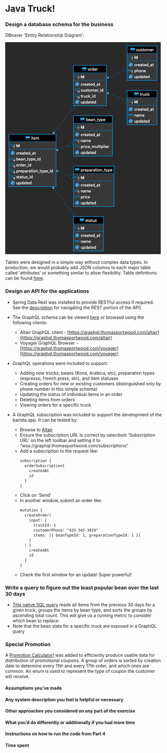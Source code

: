 # Java Truck!

### Design a database schema for the business

DBeaver 'Entity Relationship Diagram':

![Schema Diagram](/images/dbeaver_ER_diagram.png)

Tables were designed in a simple way without complex data types. In production, we would probably add JSON columns 
to each major table called 'attributes' or something similar to allow flexibility. Table definitions can be found 
[here](https://github.com/ThomasPortwood/java-truck-graphql/blob/main/src/main/resources/db/migration/V0.0.1__initial_tables.sql).

### Design an API for the applications

- Spring Data Rest was installed to provide RESTful access if required. See the [description](https://graphql.thomasportwood.com/) 
for navigating the REST portion of the API).

- The GraphQL schema can be viewed [here](https://github.com/ThomasPortwood/java-truck-graphql/blob/main/src/test/resources/schema.graphql)
or browsed using the following clients: 
    - Altair GraphQL client - [https://graphql.thomasportwood.com/altair](https://graphql.thomasportwood.com/altair)
    - Voyager GraphQL Browser - [https://graphql.thomasportwood.com/voyager](https://graphql.thomasportwood.com/voyager)

- GraphQL operations were included to support:
    - Adding new trucks, beans (Kona, Arabica, etc), preparation types (espresso, french press, etc), and item statuses
    - Creating orders for new or existing customers (distinguished only by phone number in this simple schema)
    - Updating the status of individual items in an order
    - Deleting items from orders
    - Viewing orders for a specific truck
    
- A GraphQL subscription was included to support the development of the barista app. It can be tested by:
    - Browse to [Altair](https://graphql.thomasportwood.com/altair)
    - Ensure the subscription URL is correct by selectiont 'Subscription URL' on the left toolbar and setting it to "wss://graphql.thomasportwood.com/subscriptions"
    - Add a subscription to the request like: 
        ```
        subscription {
          orderSubscription{
            createdAt
            id
          }
        }
        ```
    - Click on 'Send'
    - In another window, submit an order like: 
        ```
        mutation {
          createOrder(
            input: {
              truckId: 1
              customerPhone: "425-343-3019"
              items: [{ beanTypeId: 1, preparationTypeId: 1 }]
            }
          ) {
            createdAt
            id
          }
        }
        ```
    - Check the first window for an update! Super powerful!
    
### Write a query to figure out the least popular bean over the last 30 days

- [This native SQL query](https://github.com/ThomasPortwood/java-truck-graphql/blob/main/src/main/java/com/portwood/javatruckgraphql/datasources/mysql/repositories/BeanStatsRepository.java#L15) 
reads all items from the previous 30 days for a given truck, groups the items by bean type, and sorts the 
groups by ascending total count. This will give us a running metric to consider which bean to replace:
- Note that the bean stats for a specific truck are exposed in a GraphQL query 

### Special Promotion

A [Promotion Calculator!](https://github.com/ThomasPortwood/java-truck-graphql/blob/main/src/main/java/com/portwood/javatruckgraphql/logic/PromotionCalculator.java#L22) 
was added to efficiently produce usable data for distribution of promotional coupons. A group of orders is sorted by 
creation date to determine every 11th and every 17th order, and which ones are common. An enum is used to represent the 
type of coupon the customer will receive.

#### Assumptions you’ve made

#### Any system description you feel is helpful or necessary

#### Other approaches you considered on any part of the exercise 

#### What you’d do differently or additionally if you had more time 

#### Instructions on how to run the code from Part 4

#### Time spent 